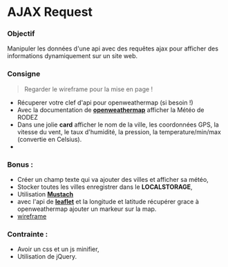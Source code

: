 # AJAX Request

### Objectif

Manipuler les données d'une api avec des requêtes ajax pour afficher des informations dynamiquement sur un site web.

### Consigne

> Regarder le wireframe pour la mise en page !

- Récuperer votre clef d'api pour openweathermap (si besoin !)
- Avec la documentation de **[openweathermap](https://www.openweathermap.org/current)** afficher la Météo de RODEZ
- Dans une jolie **card** afficher le nom de la ville, les coordonnées GPS, la vitesse du vent, le taux d'humidité, la pression, la temperature/min/max (convertie en Celsius).
- 

### Bonus :

- Créer un champ texte qui va ajouter des villes et afficher sa météo,
- Stocker toutes les villes enregistrer dans le **LOCALSTORAGE**,
- Utilisation **[Mustach](https://github.com/janl/mustache.js)**
- avec l'api de **[leaflet](http://leafletjs.com/reference-1.2.0.html)** et la longitude et latitude récupérer grace à openweathermap ajouter un markeur sur la map.
- [wireframe](https://screenshots.firefox.com/slzlhIC4fXZysQLU/wireframe.cc)

### Contrainte : 


- Avoir un css et un js minifier,
- Utilisation de jQuery.

